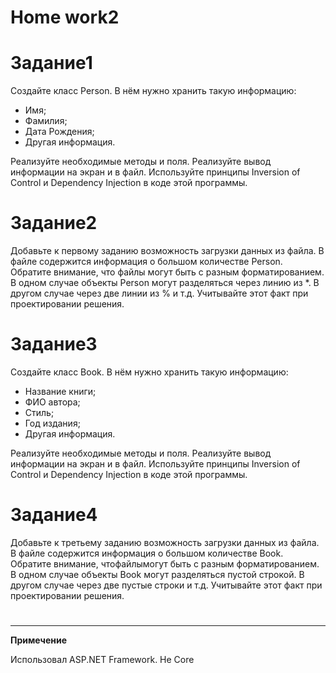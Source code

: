 # <b>Home work2</b>


# <b>Задание1</b>

Создайте класс Person. В нём нужно хранить такую
информацию:
<ul>
<li>Имя;</li>
<li>Фамилия;</li>
<li>Дата Рождения;</li>
<li>Другая информация.</li>
</ul>
Реализуйте необходимые методы и поля. Реализуйте вывод информации на экран и в файл. Используйте принципы Inversion of Control и Dependency Injection в коде этой программы.


# <b>Задание2</b>

Добавьте к первому заданию возможность загрузки данных из файла. В файле содержится информация о большом количестве Person. Обратите внимание, что файлы могут
быть с разным форматированием. В одном случае объекты Person могут разделяться через линию из *. В другом случае через две линии из % и т.д.
Учитывайте этот факт при проектировании решения.


# <b>Задание3</b>

Создайте класс Book. В нём нужно хранить такую информацию:
<ul>
<li>Название книги;</li>
<li>ФИО автора;</li>
<li>Стиль;</li>
<li>Год издания;</li>
<li>Другая информация.</li>
</ul>
Реализуйте необходимые методы и поля. Реализуйте вывод информации на экран и в файл. Используйте принципы Inversion of Control и Dependency Injection в коде
этой программы.

# <b>Задание4</b>

Добавьте к третьему заданию возможность загрузки данных из файла. В файле содержится информация о большом количестве Book. Обратите внимание, чтофайлымогут
быть с разным форматированием. В одном случае объекты Book могут разделяться пустой строкой. В другом случае через две пустые строки и т.д.
Учитывайте этот факт при проектировании решения.


#

<hr>

<b>Примечение</b>


Использовал ASP.NET Framework. Не Core

